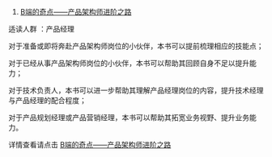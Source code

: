 1. [B端的奇点——产品架构师进阶之路](https://union-click.jd.com/jdc?e=&p=AyIGZRprFQATD1wcUhQyVlgNRQQlW1dCFFlQCxxKQgFHRE5XDVULR0UVABMPXBxSFB1LQglGa28YFmMSQTsVYAhhXWw4cV5RXQJsOHUOHjdUK1sUAxAGUxpYEgEiN1Uca15sEzdUK1sSAhcHUBxTEwYWA1IrXBULIgJWGlkWABEASRteHQAXA2UraxYyIjdVK1glQHxVAUlTFQBGAVETUhcHGgYCS1wcAhUEXRIIFAQUVAUbWiUAEwZREg%3D%3D)

<script type="text/javascript">var jd_union_pid="3003360811";var jd_union_euid="";</script><script type="text/javascript" src="//ads-union.jd.com/static/js/union.js"></script>

适读人群 ：产品经理

对于准备或即将奔赴产品架构师岗位的小伙伴，本书可以提前梳理相应的技能点；

对于已经从事产品架构师岗位的小伙伴，本书可以帮助其回顾自身不足以提升能力；

对于技术负责人，本书可以进一步帮助其理解产品经理岗位的内容，提升技术经理与产品经理的配合程度；

对于产品规划经理或产品营销经理，本书可以帮助其拓宽业务视野、提升业务能力。

详情查看请点击 [B端的奇点——产品架构师进阶之路](1.md)
